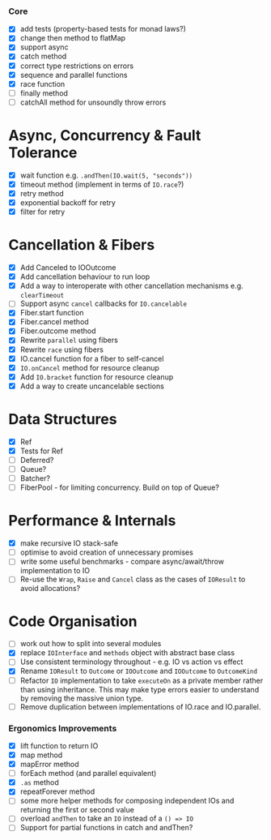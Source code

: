 ### Core

- [x] add tests (property-based tests for monad laws?)
- [x] change then method to flatMap
- [x] support async
- [x] catch method
- [x] correct type restrictions on errors
- [x] sequence and parallel functions
- [x] race function
- [ ] finally method
- [ ] catchAll method for unsoundly throw errors

# Async, Concurrency & Fault Tolerance

- [x] wait function e.g. `.andThen(IO.wait(5, "seconds"))`
- [x] timeout method (implement in terms of `IO.race`?)
- [x] retry method
- [x] exponential backoff for retry
- [x] filter for retry

# Cancellation & Fibers

- [x] Add Canceled to IOOutcome
- [x] Add cancellation behaviour to run loop
- [x] Add a way to interoperate with other cancellation mechanisms e.g. `clearTimeout`
- [ ] Support async `cancel` callbacks for `IO.cancelable`
- [x] Fiber.start function
- [x] Fiber.cancel method
- [x] Fiber.outcome method
- [x] Rewrite `parallel` using fibers
- [x] Rewrite `race` using fibers
- [x] IO.cancel function for a fiber to self-cancel
- [x] `IO.onCancel` method for resource cleanup
- [x] Add `IO.bracket` function for resource cleanup
- [x] Add a way to create uncancelable sections

# Data Structures

- [x] Ref
- [x] Tests for Ref
- [ ] Deferred?
- [ ] Queue?
- [ ] Batcher?
- [ ] FiberPool - for limiting concurrency. Build on top of Queue?

# Performance & Internals

- [x] make recursive IO stack-safe
- [ ] optimise to avoid creation of unnecessary promises
- [ ] write some useful benchmarks - compare async/await/throw implementation to IO
- [ ] Re-use the `Wrap`, `Raise` and `Cancel` class as the cases of `IOResult` to avoid allocations?

# Code Organisation

- [ ] work out how to split into several modules
- [x] replace `IOInterface` and `methods` object with abstract base class
- [ ] Use consistent terminology throughout - e.g. IO vs action vs effect
- [x] Rename `IOResult` to `Outcome` or `IOOutcome` and `IOOutcome` to `OutcomeKind`
- [ ] Refactor `IO` implementation to take `executeOn` as a private member rather than using inheritance. This may make type errors easier to understand by removing the massive union type.
- [ ] Remove duplication between implementations of IO.race and IO.parallel.

### Ergonomics Improvements

- [x] lift function to return IO
- [x] map method
- [x] mapError method
- [ ] forEach method (and parallel equivalent)
- [x] `.as` method
- [x] repeatForever method
- [ ] some more helper methods for composing independent IOs and returning the first or second value
- [ ] overload `andThen` to take an `IO` instead of a `() => IO`
- [ ] Support for partial functions in catch and andThen?
